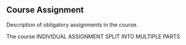 ## Course Assignment

Description of obligatory assignments in the course.


The course INDIVIDUAL ASSIGNMENT SPLIT INTO MULTIPLE PARTS